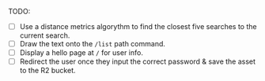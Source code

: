TODO:
- [ ] Use a distance metrics algorythm to find the closest five searches to the current search.
- [ ] Draw the text onto the `/list` path command.
- [ ] Display a hello page at `/` for user info.
- [ ] Redirect the user once they input the correct password & save the asset to the R2 bucket.
